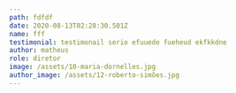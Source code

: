 ```yaml
---
path: fdfdf
date: 2020-08-13T02:28:30.501Z
name: fff
testimonial: testimonail serio efuuede fueheud ekfkkdne
author: matheus
role: diretor
image: /assets/10-maria-dornelles.jpg
author_image: /assets/12-roberto-simões.jpg
---
```

